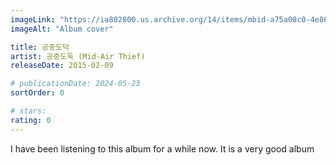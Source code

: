 ```yaml
---
imageLink: "https://ia802800.us.archive.org/14/items/mbid-a75a08c0-4e86-420f-9ae8-e01ffd19b702/mbid-a75a08c0-4e86-420f-9ae8-e01ffd19b702-21004022660_thumb250.jpg"
imageAlt: "Album cover"

title: 공중도덕
artist: 공중도둑 (Mid‐Air Thief)
releaseDate: 2015-02-09

# publicationDate: 2024-05-23
sortOrder: 0

# stars:
rating: 0
---
```


I have been listening to this album for a while now. It is a very good album